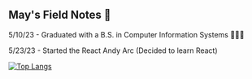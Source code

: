## May's Field Notes 📔

5/10/23 - Graduated with a B.S. in Computer Information Systems 👨🏾‍🎓

5/23/23 - Started the React Andy Arc (Decided to learn React)

[![Top Langs](https://github-readme-stats.vercel.app/api/top-langs/?username=afoshiok&layout=compact&theme=radical)](https://github.com/anuraghazra/github-readme-stats)

